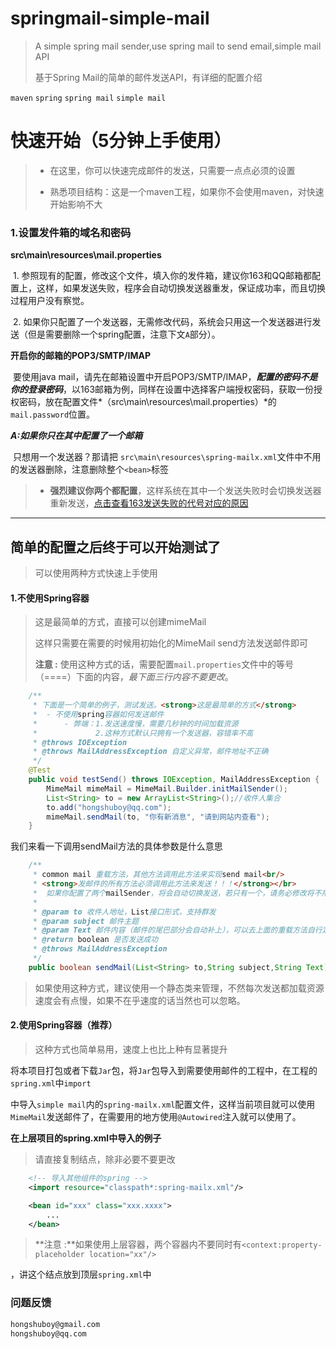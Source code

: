 # springmail-simple-mail
> A simple spring mail sender,use spring mail to send email,simple mail API
>
> 基于Spring Mail的简单的邮件发送API，有详细的配置介绍

`maven` `spring` `spring mail` `simple mail`

# 快速开始（5分钟上手使用）

> - 在这里，你可以快速完成邮件的发送，只需要一点点必须的设置
>
> - 熟悉项目结构：这是一个maven工程，如果你不会使用maven，对快速开始影响不大

### 1.设置发件箱的域名和密码

**src\main\resources\mail.properties** 

​	1. 参照现有的配置，修改这个文件，填入你的发件箱，建议你163和QQ邮箱都配置上，这样，如果发送失败，程序会自动切换发送器重发，保证成功率，而且切换过程用户没有察觉。

​	2. 如果你只配置了一个发送器，无需修改代码，系统会只用这一个发送器进行发送（但是需要删除一个spring配置，注意下文`A`部分）。

**开启你的邮箱的POP3/SMTP/IMAP**

​	要使用java mail，请先在邮箱设置中开启POP3/SMTP/IMAP，***配置的密码不是你的登录密码***，以163邮箱为例，同样在设置中选择客户端授权密码，获取一份授权密码，放在配置文件*（src\main\resources\mail.properties）*的`mail.password`位置。

***A:如果你只在其中配置了一个邮箱***

​	只想用一个发送器？那请把 `src\main\resources\spring-mailx.xml`文件中不用的发送器删除，注意删除整个`<bean>`标签

> - **强烈建议你两个都配置**，这样系统在其中一个发送失败时会切换发送器重新发送，[点击查看163发送失败的代号对应的原因](http://help.163.com/09/1224/17/5RAJ4LMH00753VB8.html)

----

## 简单的配置之后终于可以开始测试了

> 可以使用两种方式快速上手使用

#### 1.不使用Spring容器

> 这是最简单的方式，直接可以创建mimeMail
>
> 这样只需要在需要的时候用初始化的MimeMail send方法发送邮件即可
>
> **注意 :** 使用这种方式的话，需要配置`mail.properties`文件中的等号（====）下面的内容，*最下面三行内容不要更改*。

```java
	/**
	 * 下面是一个简单的例子，测试发送。<strong>这是最简单的方式</strong>
	 *  - 不使用spring容器如何发送邮件
	 *  	- 弊端：1.发送速度慢，需要几秒钟的时间加载资源
	 *  		   2.这种方式默认只拥有一个发送器，容错率不高
	 * @throws IOException
	 * @throws MailAddressException 自定义异常，邮件地址不正确
	 */
	@Test
	public void testSend() throws IOException, MailAddressException {
		MimeMail mimeMail = MimeMail.Builder.initMailSender();
		List<String> to = new ArrayList<String>();//收件人集合
		to.add("hongshuboy@qq.com");
		mimeMail.sendMail(to, "你有新消息", "请到网站内查看");
	}
```

我们来看一下调用sendMail方法的具体参数是什么意思

```java
	/**
	 * common mail 重载方法，其他方法调用此方法来实现send mail<br/>
	 * <strong>发邮件的所有方法必须调用此方法来发送！！！</strong></br>
	 * 	如果你配置了两个mailSender，将会自动切换发送，若只有一个，请务必修改将不用的发送器从spring-mailx.xml中删除
	 * 
	 * @param to 收件人地址，List接口形式，支持群发
	 * @param subject 邮件主题
	 * @param Text 邮件内容（邮件的尾巴部分会自动补上），可以去上面的重载方法自行定制尾巴
	 * @return boolean 是否发送成功
	 * @throws MailAddressException
	 */
	public boolean sendMail(List<String> to,String subject,String Text)
```

> ​	如果使用这种方式，建议使用一个静态类来管理，不然每次发送都加载资源速度会有点慢，如果不在乎速度的话当然也可以忽略。

#### 2.使用Spring容器（推荐）

> 这种方式也简单易用，速度上也比上种有显著提升

​	将本项目打包或者下载`Jar`包，将`Jar`包导入到需要使用邮件的工程中，在工程的`spring.xml`中`import`

中导入`simple mail`内的`spring-mailx.xml`配置文件，这样当前项目就可以使用`MimeMail`发送邮件了，在需要用的地方使用`@Autowired`注入就可以使用了。

**在上层项目的spring.xml中导入的例子**

> 请直接复制<import>结点，除非必要不要更改

```xml
	<!-- 导入其他组件的spring -->
	<import resource="classpath*:spring-mailx.xml"/>

  	<bean id="xxx" class="xxx.xxxx">
		...
	</bean>
```

> **注意 :**如果使用上层容器，两个容器内不要同时有`<context:property-placeholder location="xx"/>`

，讲这个结点放到顶层`spring.xml`中

### 问题反馈

```xml
hongshuboy@gmail.com
hongshuboy@qq.com
```

